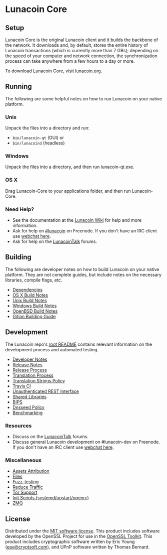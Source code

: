Lunacoin Core
=============

Setup
---------------------
Lunacoin Core is the original Lunacoin client and it builds the backbone of the network. It downloads and, by default, stores the entire history of Lunacoin transactions (which is currently more than 7 GBs); depending on the speed of your computer and network connection, the synchronization process can take anywhere from a few hours to a day or more.

To download Lunacoin Core, visit [lunacoin.org](https://lunacoin.org).

Running
---------------------
The following are some helpful notes on how to run Lunacoin on your native platform.

### Unix

Unpack the files into a directory and run:

- `bin/lunacoin-qt` (GUI) or
- `bin/lunacoind` (headless)

### Windows

Unpack the files into a directory, and then run lunacoin-qt.exe.

### OS X

Drag Lunacoin-Core to your applications folder, and then run Lunacoin-Core.

### Need Help?

* See the documentation at the [Lunacoin Wiki](https://lunacoin.info/)
for help and more information.
* Ask for help on [#lunacoin](http://webchat.freenode.net?channels=lunacoin) on Freenode. If you don't have an IRC client use [webchat here](http://webchat.freenode.net?channels=lunacoin).
* Ask for help on the [LunacoinTalk](https://lunacointalk.io/) forums.

Building
---------------------
The following are developer notes on how to build Lunacoin on your native platform. They are not complete guides, but include notes on the necessary libraries, compile flags, etc.

- [Dependencies](dependencies.md)
- [OS X Build Notes](build-osx.md)
- [Unix Build Notes](build-unix.md)
- [Windows Build Notes](build-windows.md)
- [OpenBSD Build Notes](build-openbsd.md)
- [Gitian Building Guide](gitian-building.md)

Development
---------------------
The Lunacoin repo's [root README](/README.md) contains relevant information on the development process and automated testing.

- [Developer Notes](developer-notes.md)
- [Release Notes](release-notes.md)
- [Release Process](release-process.md)
- [Translation Process](translation_process.md)
- [Translation Strings Policy](translation_strings_policy.md)
- [Travis CI](travis-ci.md)
- [Unauthenticated REST Interface](REST-interface.md)
- [Shared Libraries](shared-libraries.md)
- [BIPS](bips.md)
- [Dnsseed Policy](dnsseed-policy.md)
- [Benchmarking](benchmarking.md)

### Resources
* Discuss on the [LunacoinTalk](https://lunacointalk.io/) forums.
* Discuss general Lunacoin development on #lunacoin-dev on Freenode. If you don't have an IRC client use [webchat here](http://webchat.freenode.net/?channels=lunacoin-dev).

### Miscellaneous
- [Assets Attribution](assets-attribution.md)
- [Files](files.md)
- [Fuzz-testing](fuzzing.md)
- [Reduce Traffic](reduce-traffic.md)
- [Tor Support](tor.md)
- [Init Scripts (systemd/upstart/openrc)](init.md)
- [ZMQ](zmq.md)

License
---------------------
Distributed under the [MIT software license](/COPYING).
This product includes software developed by the OpenSSL Project for use in the [OpenSSL Toolkit](https://www.openssl.org/). This product includes
cryptographic software written by Eric Young ([eay@cryptsoft.com](mailto:eay@cryptsoft.com)), and UPnP software written by Thomas Bernard.
